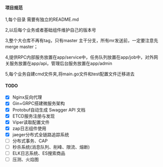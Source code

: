 #### 项目规范
1,每个目录 需要有独立的README.md  

2,以后每个业务或者基础组件维护自己的版本号

3,整个大仓库不再有tag，只有master 主干分支，所有mr发送前，一定要注意先merge master；

4,提供RPC内部服务放置在app/service中，任务队列放置在app/job中，对外网关服务放置在app/api，管理后台服务放置在app/admin

5,每个业务自建cmd文件夹,将main.go文件和test配置文件迁移进去


#### TODO
- [x] Nginx反向代理
- [x] Gin+GRPC搭建微服务架构
- [x] Protobuf自动生成 Swagger API 文档
- [x] ETCD服务注册与发现
- [x] Viper读取配置文件
- [x] zap日志组件使用
- [x] jaeger分布式全链路追踪系统
- [ ] 分布式事务、CAP
- [ ] 秒杀系统(消息队列、削峰、限流、熔断)
- [ ] ELK日志系统、ES搜索商品
- [ ] 压测、火焰图

